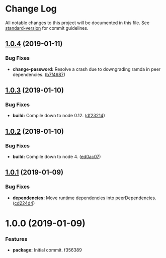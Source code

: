 # Change Log

All notable changes to this project will be documented in this file. See [standard-version](https://github.com/conventional-changelog/standard-version) for commit guidelines.

<a name="1.0.4"></a>
## [1.0.4](https://github.com/thedistance/ra-cognito/compare/v1.0.3...v1.0.4) (2019-01-11)


### Bug Fixes

* **change-password:** Resolve a crash due to downgrading ramda in peer dependencies. ([b7f4987](https://github.com/thedistance/ra-cognito/commit/b7f4987))



<a name="1.0.3"></a>
## [1.0.3](https://github.com/thedistance/ra-cognito/compare/v1.0.2...v1.0.3) (2019-01-10)


### Bug Fixes

* **build:** Compile down to node 0.12. ([df23214](https://github.com/thedistance/ra-cognito/commit/df23214))



<a name="1.0.2"></a>
## [1.0.2](https://github.com/thedistance/ra-cognito/compare/v1.0.1...v1.0.2) (2019-01-10)


### Bug Fixes

* **build:** Compile down to node 4. ([ed0ac07](https://github.com/thedistance/ra-cognito/commit/ed0ac07))



<a name="1.0.1"></a>
## [1.0.1](https://github.com/thedistance/ra-cognito/compare/v1.0.0...v1.0.1) (2019-01-09)


### Bug Fixes

* **dependencies:** Move runtime dependencies into peerDependencies. ([cd224d4](https://github.com/thedistance/ra-cognito/commit/cd224d4))



<a name="1.0.0"></a>
# 1.0.0 (2019-01-09)


### Features

* **package:** Initial commit. f356389
